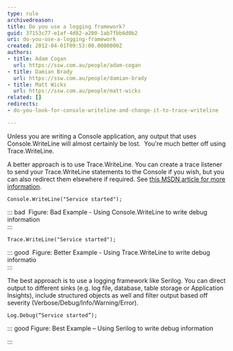 ```yaml
---
type: rule
archivedreason: 
title: Do you use a logging framework?
guid: 37153c77-e1af-4d82-a200-1ab7fbb6d0b2
uri: do-you-use-a-logging-framework
created: 2012-04-01T09:53:00.0000000Z
authors:
- title: Adam Cogan
  url: https://ssw.com.au/people/adam-cogan
- title: Damian Brady
  url: https://ssw.com.au/people/damian-brady
- title: Matt Wicks
  url: https://ssw.com.au/people/matt-wicks
related: []
redirects:
- do-you-look-for-console-writeline-and-change-it-to-trace-writeline

---
```


Unless you are writing a Console application, any output that uses Console.WriteLine will almost certainly be lost.  You're much better off using Trace.WriteLine.

A better approach is to use Trace.WriteLine. You can create a trace listener to send your Trace.WriteLine statements to the Console if you wish, but you can also redirect them elsewhere if required. See [this MSDN article for more information](http&#58;//msdn.microsoft.com/en-us/library/sk36c28t.aspx).

<!--endintro-->



```
Console.WriteLine("Service started");
```



::: bad
 Figure: Bad Example - Using Console.WriteLine to write debug information  
:::



```
Trace.WriteLine("Service started");
```



::: good
 Figure: Better Example - Using Trace.WriteLine to write debug informatio  
:::

The best approach is to use a logging framework like Serilog. You can direct output to different sinks (e.g. log file, database, table storage or Application Insights), include structured objects as well and filter output based off severity (Verbose/Debug/Info/Warning/Error).



```
Log.Debug(“Service started”);
```



::: good
Figure: Best Example – Using Serilog to write debug information

:::
